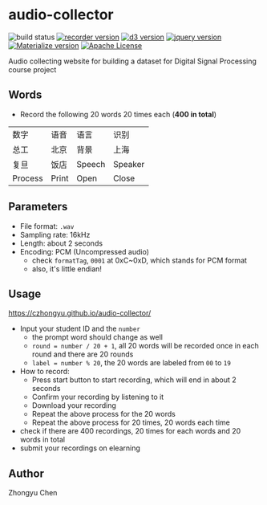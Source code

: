 # audio-collector

![build status](https://img.shields.io/badge/build-passing-green.svg)
[![recorder version](https://img.shields.io/badge/recorder-unknown-yellow.svg)](https://github.com/xiangyuecn/Recorder)
[![d3 version](https://img.shields.io/badge/d3-5.7.0-yellow.svg)](https://d3js.org)
[![jquery version](https://img.shields.io/badge/jquery-3.3.1-yellow.svg)](https://jquery.com/)
[![Materialize version](https://img.shields.io/badge/Materialize-1.0.0-yellow.svg)](https://materializecss.com/)
[![Apache License](https://img.shields.io/badge/license-Apache2.0-blue.svg)](http://www.apache.org/licenses/)

Audio collecting website for building a dataset for Digital Signal Processing course project

## Words

* Record the following 20 words 20 times each (__400 in total__)

|        |    |    |    |
| --------- | --------- | --------- | --------- |
| 数字    | 语音   | 语言   | 识别     | 中国    |
| 总工    | 北京   | 背景   | 上海     | 商行    |
| 复旦    | 饭店   | Speech | Speaker | Signal  |
| Process | Print | Open   | Close   | Project |

## Parameters

* File format: `.wav`
* Sampling rate: 16kHz
* Length: about 2 seconds
* Encoding: PCM (Uncompressed audio)
    + check `formatTag`, `0001` at 0xC~0xD, which stands for PCM format
    + also, it's little endian!

## Usage

https://czhongyu.github.io/audio-collector/

* Input your student ID and the `number`
    + the prompt word should change as well
    + `round = number / 20 + 1`, all 20 words will be recorded once in each round and there are 20 rounds
    + `label = number % 20`, the 20 words are labeled from `00` to `19`
* How to record:
    + Press start button to start recording, which will end in about 2 seconds
    + Confirm your recording by listening to it
    + Download your recording
    + Repeat the above process for the 20 words
    + Repeat the above process for 20 times, 20 words each time
* check if there are 400 recordings, 20 times for each words and 20 words in total
* submit your recordings on elearning

## Author

Zhongyu Chen
